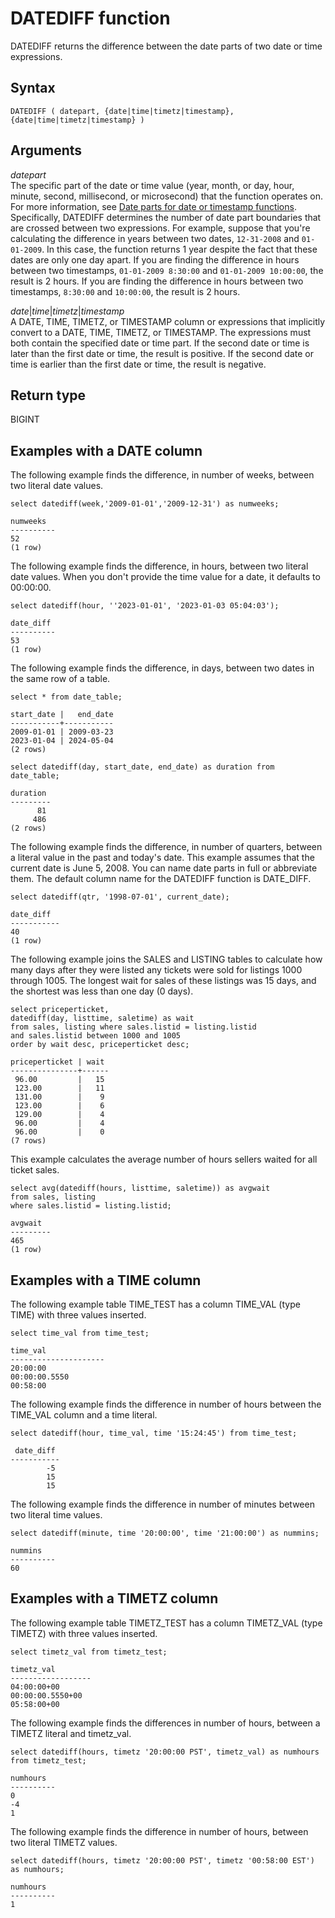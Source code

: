 # DATEDIFF function<a name="r_DATEDIFF_function"></a>

DATEDIFF returns the difference between the date parts of two date or time expressions\. 

## Syntax<a name="r_DATEDIFF_function-synopsis"></a>

```
DATEDIFF ( datepart, {date|time|timetz|timestamp}, {date|time|timetz|timestamp} )
```

## Arguments<a name="r_DATEDIFF_function-arguments"></a>

 *datepart*   
The specific part of the date or time value \(year, month, or day, hour, minute, second, millisecond, or microsecond\) that the function operates on\. For more information, see [Date parts for date or timestamp functions](r_Dateparts_for_datetime_functions.md)\.   
Specifically, DATEDIFF determines the number of date part boundaries that are crossed between two expressions\. For example, suppose that you're calculating the difference in years between two dates, `12-31-2008` and `01-01-2009`\. In this case, the function returns 1 year despite the fact that these dates are only one day apart\. If you are finding the difference in hours between two timestamps, `01-01-2009 8:30:00` and `01-01-2009 10:00:00`, the result is 2 hours\. If you are finding the difference in hours between two timestamps, `8:30:00` and `10:00:00`, the result is 2 hours\.

*date*\|*time*\|*timetz*\|*timestamp*  
A DATE, TIME, TIMETZ, or TIMESTAMP column or expressions that implicitly convert to a DATE, TIME, TIMETZ, or TIMESTAMP\. The expressions must both contain the specified date or time part\. If the second date or time is later than the first date or time, the result is positive\. If the second date or time is earlier than the first date or time, the result is negative\.

## Return type<a name="r_DATEDIFF_function-return-type"></a>

BIGINT

## Examples with a DATE column<a name="r_DATEDIFF_function-examples"></a>

The following example finds the difference, in number of weeks, between two literal date values\. 

```
select datediff(week,'2009-01-01','2009-12-31') as numweeks;

numweeks
----------
52
(1 row)
```

The following example finds the difference, in hours, between two literal date values\. When you don't provide the time value for a date, it defaults to 00:00:00\.

```
select datediff(hour, ''2023-01-01', '2023-01-03 05:04:03');
            
date_diff
----------
53
(1 row)
```

The following example finds the difference, in days, between two dates in the same row of a table\.

```
select * from date_table;

start_date |   end_date
-----------+-----------
2009-01-01 | 2009-03-23
2023-01-04 | 2024-05-04
(2 rows)

select datediff(day, start_date, end_date) as duration from date_table;
         
duration
---------
      81
     486
(2 rows)
```

The following example finds the difference, in number of quarters, between a literal value in the past and today's date\. This example assumes that the current date is June 5, 2008\. You can name date parts in full or abbreviate them\. The default column name for the DATEDIFF function is DATE\_DIFF\. 

```
select datediff(qtr, '1998-07-01', current_date);

date_diff
-----------
40
(1 row)
```

The following example joins the SALES and LISTING tables to calculate how many days after they were listed any tickets were sold for listings 1000 through 1005\. The longest wait for sales of these listings was 15 days, and the shortest was less than one day \(0 days\)\. 

```
select priceperticket,
datediff(day, listtime, saletime) as wait
from sales, listing where sales.listid = listing.listid
and sales.listid between 1000 and 1005
order by wait desc, priceperticket desc;

priceperticket | wait
---------------+------
 96.00         |   15
 123.00        |   11
 131.00        |    9
 123.00        |    6
 129.00        |    4
 96.00         |    4
 96.00         |    0
(7 rows)
```

This example calculates the average number of hours sellers waited for all ticket sales\. 

```
select avg(datediff(hours, listtime, saletime)) as avgwait
from sales, listing
where sales.listid = listing.listid;

avgwait
---------
465
(1 row)
```

## Examples with a TIME column<a name="r_DATEDIFF_function-examples-time"></a>

The following example table TIME\_TEST has a column TIME\_VAL \(type TIME\) with three values inserted\.

```
select time_val from time_test;
            
time_val
---------------------
20:00:00
00:00:00.5550
00:58:00
```

The following example finds the difference in number of hours between the TIME\_VAL column and a time literal\.

```
select datediff(hour, time_val, time '15:24:45') from time_test;
         
 date_diff
-----------
        -5
        15
        15
```

The following example finds the difference in number of minutes between two literal time values\.

```
select datediff(minute, time '20:00:00', time '21:00:00') as nummins;  
         
nummins 
---------- 
60
```

## Examples with a TIMETZ column<a name="r_DATEDIFF_function-examples-timetz"></a>

The following example table TIMETZ\_TEST has a column TIMETZ\_VAL \(type TIMETZ\) with three values inserted\.

```
select timetz_val from timetz_test;
            
timetz_val
------------------
04:00:00+00
00:00:00.5550+00
05:58:00+00
```

The following example finds the differences in number of hours, between a TIMETZ literal and timetz\_val\. 

```
select datediff(hours, timetz '20:00:00 PST', timetz_val) as numhours from timetz_test;

numhours 
---------- 
0
-4
1
```

The following example finds the difference in number of hours, between two literal TIMETZ values\.

```
select datediff(hours, timetz '20:00:00 PST', timetz '00:58:00 EST') as numhours;
         
numhours 
---------- 
1
```